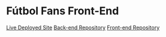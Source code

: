 # Fútbol Fans Front-End

[Live Deployed Site](https://futbol-fans.netlify.app/)
[Back-end Repository](https://github.com/RAUC-futbol/futbol-fans-backend)
[Front-end Repository](https://github.com/RAUC-futbol/futbol-fans-frontend)
